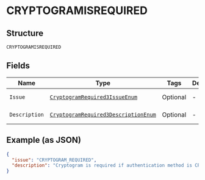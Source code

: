 
# CRYPTOGRAMISREQUIRED

## Structure

`CRYPTOGRAMISREQUIRED`

## Fields

| Name | Type | Tags | Description | Getter | Setter |
|  --- | --- | --- | --- | --- | --- |
| `Issue` | [`CryptogramRequired3IssueEnum`](../../doc/models/cryptogram-required-3-issue-enum.md) | Optional | - | CryptogramRequired3IssueEnum getIssue() | setIssue(CryptogramRequired3IssueEnum issue) |
| `Description` | [`CryptogramRequired3DescriptionEnum`](../../doc/models/cryptogram-required-3-description-enum.md) | Optional | - | CryptogramRequired3DescriptionEnum getDescription() | setDescription(CryptogramRequired3DescriptionEnum description) |

## Example (as JSON)

```json
{
  "issue": "CRYPTOGRAM_REQUIRED",
  "description": "Cryptogram is required if authentication method is CRYPTOGRAM 3DS."
}
```

